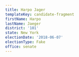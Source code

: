 ```yaml
---
title: Harpo Jager
templateKey: candidate-fragment
firstName: Harpo
lastName: Jaeger
district: '101'
state: New York
electionDate: '2018-06-07'
electionType: Fake
office: senate
---
```

